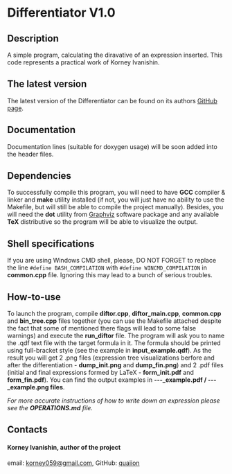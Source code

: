 # Differentiator V1.0

## Description
A simple program, calculating the diravative of an expression inserted.
This code represents a practical work of Korney Ivanishin.

## The latest version
The latest version of the Differentiator can be found on its authors
[GitHub page](https://github.com/quaiion/differentiator).

## Documentation
Documentation lines (suitable for doxygen usage) will be soon added into the
header files.

## Dependencies
To successfully compile this program, you will need to have **GCC** compiler & linker and **make** utility installed (if not, you will just have no ability to use the Makefile, but will still be able to compile the project manually). Besides, you will need the **dot** utility from [Graphviz](https://graphviz.org) software package and any available **TeX** distributive so the program will be able to visualize the output.

## Shell specifications
If you are using Windows CMD shell, please, DO NOT FORGET to replace the
line `#define BASH_COMPILATION` with `#define WINCMD_COMPILATION` in **common.cpp**
file. Ignoring this may lead to a bunch of serious troubles.

## How-to-use
To launch the program, compile **diftor.cpp**, **diftor_main.cpp**, **common.cpp**
and **bin_tree.cpp** files together (you can use the Makefile attached despite
the fact that some of mentioned there flags will lead to some false warnings)
and execute the **run_diftor** file. The program will ask you to name the .qdf
text file with the target formula in it. The formula should be printed using
full-bracket style (see the example in **input_example.qdf**). As the result you
will get 2 .png files (expression tree visualizations berfore and after the
differentiation - **dump_init.png** and **dump_fin.png**) and 2 .pdf files (initial and
final expressions formed by LaTeX - **form_init.pdf** and **form_fin.pdf**). You can
find the output examples in **---_example.pdf / ---_example.png files**.

_For more accurate instructions of how to write down an expression please see the ***OPERATIONS.md*** file._

## Contacts
#### Korney Ivanishin, author of the project
email: <korney059@gmail.com>,
GitHub: [quaiion](https://github.com/quaiion)
